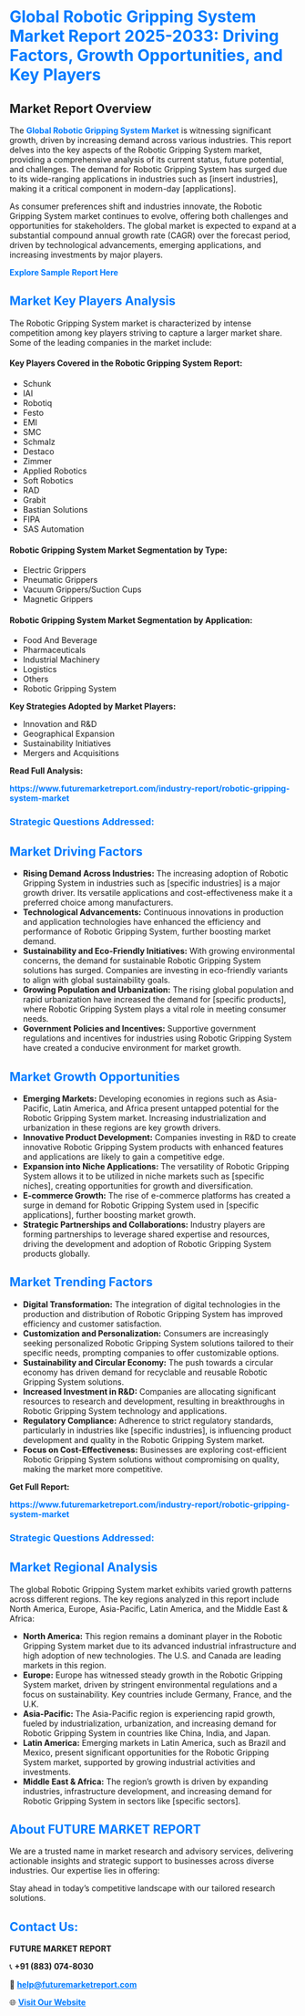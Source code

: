 <h1 style="color: #007BFF;">Global Robotic Gripping System Market Report 2025-2033: Driving Factors, Growth Opportunities, and Key Players</h1>

<section id="overview">
<h2>Market Report Overview</h2>
<p>The <a href="https://www.futuremarketreport.com/industry-report/robotic-gripping-system-market" style="color: #007BFF; text-decoration: none;"><strong>Global Robotic Gripping System Market</strong></a> is witnessing significant growth, driven by increasing demand across various industries. This report delves into the key aspects of the Robotic Gripping System market, providing a comprehensive analysis of its current status, future potential, and challenges. The demand for Robotic Gripping System has surged due to its wide-ranging applications in industries such as [insert industries], making it a critical component in modern-day [applications].</p>
<p>As consumer preferences shift and industries innovate, the Robotic Gripping System market continues to evolve, offering both challenges and opportunities for stakeholders. The global market is expected to expand at a substantial compound annual growth rate (CAGR) over the forecast period, driven by technological advancements, emerging applications, and increasing investments by major players.</p>
</section>

<section id="overview">
<p><a href="https://www.futuremarketreport.com/request-sample/reportId=116377" style="color: #007BFF; text-decoration: none;"><strong>Explore Sample Report Here</strong></a></p>
</section>

<section id="key-players">
<h2 style="color: #007BFF;">Market Key Players Analysis</h2>
<p>The Robotic Gripping System market is characterized by intense competition among key players striving to capture a larger market share. Some of the leading companies in the market include:</p>
<h4>Key Players Covered in the Robotic Gripping System Report:</h4>
<ul><li>Schunk</li><li>IAI</li><li>Robotiq</li><li>Festo</li><li>EMI</li><li>SMC</li><li>Schmalz</li><li>Destaco</li><li>Zimmer</li><li>Applied Robotics</li><li>Soft Robotics</li><li>RAD</li><li>Grabit</li><li>Bastian Solutions</li><li>FIPA</li><li>SAS Automation</li></ul>
<h4>Robotic Gripping System Market Segmentation by Type:</h4>
<ul><li>Electric Grippers</li><li>Pneumatic Grippers</li><li>Vacuum Grippers/Suction Cups</li><li>Magnetic Grippers</li></ul>

<h4>Robotic Gripping System Market Segmentation by Application:</h4>
<ul><li>Food And Beverage</li><li>Pharmaceuticals</li><li>Industrial Machinery</li><li>Logistics</li><li>Others</li><li>Robotic Gripping System</li></ul>
<p><strong>Key Strategies Adopted by Market Players:</strong></p>
<ul>
<li>Innovation and R&D</li>
<li>Geographical Expansion</li>
<li>Sustainability Initiatives</li>
<li>Mergers and Acquisitions</li>
</ul>
</section>

<section>
<p><strong>Read Full Analysis: </strong></p><a href="https://www.futuremarketreport.com/industry-report/robotic-gripping-system-market" style="color: #007BFF; text-decoration: none;"><strong>https://www.futuremarketreport.com/industry-report/robotic-gripping-system-market</strong></a>
<h3 style="color: #007BFF;">Strategic Questions Addressed:</h3>
</section>

<section id="driving-factors">
<h2 style="color: #007BFF;">Market Driving Factors</h2>
<ul>
<li><strong>Rising Demand Across Industries:</strong> The increasing adoption of Robotic Gripping System in industries such as [specific industries] is a major growth driver. Its versatile applications and cost-effectiveness make it a preferred choice among manufacturers.</li>
<li><strong>Technological Advancements:</strong> Continuous innovations in production and application technologies have enhanced the efficiency and performance of Robotic Gripping System, further boosting market demand.</li>
<li><strong>Sustainability and Eco-Friendly Initiatives:</strong> With growing environmental concerns, the demand for sustainable Robotic Gripping System solutions has surged. Companies are investing in eco-friendly variants to align with global sustainability goals.</li>
<li><strong>Growing Population and Urbanization:</strong> The rising global population and rapid urbanization have increased the demand for [specific products], where Robotic Gripping System plays a vital role in meeting consumer needs.</li>
<li><strong>Government Policies and Incentives:</strong> Supportive government regulations and incentives for industries using Robotic Gripping System have created a conducive environment for market growth.</li>
</ul>
</section>

<section id="growth-opportunities">
<h2 style="color: #007BFF;">Market Growth Opportunities</h2>
<ul>
<li><strong>Emerging Markets:</strong> Developing economies in regions such as Asia-Pacific, Latin America, and Africa present untapped potential for the Robotic Gripping System market. Increasing industrialization and urbanization in these regions are key growth drivers.</li>
<li><strong>Innovative Product Development:</strong> Companies investing in R&D to create innovative Robotic Gripping System products with enhanced features and applications are likely to gain a competitive edge.</li>
<li><strong>Expansion into Niche Applications:</strong> The versatility of Robotic Gripping System allows it to be utilized in niche markets such as [specific niches], creating opportunities for growth and diversification.</li>
<li><strong>E-commerce Growth:</strong> The rise of e-commerce platforms has created a surge in demand for Robotic Gripping System used in [specific applications], further boosting market growth.</li>
<li><strong>Strategic Partnerships and Collaborations:</strong> Industry players are forming partnerships to leverage shared expertise and resources, driving the development and adoption of Robotic Gripping System products globally.</li>
</ul>
</section>

<section id="trending-factors">
<h2 style="color: #007BFF;">Market Trending Factors</h2>
<ul>
<li><strong>Digital Transformation:</strong> The integration of digital technologies in the production and distribution of Robotic Gripping System has improved efficiency and customer satisfaction.</li>
<li><strong>Customization and Personalization:</strong> Consumers are increasingly seeking personalized Robotic Gripping System solutions tailored to their specific needs, prompting companies to offer customizable options.</li>
<li><strong>Sustainability and Circular Economy:</strong> The push towards a circular economy has driven demand for recyclable and reusable Robotic Gripping System solutions.</li>
<li><strong>Increased Investment in R&D:</strong> Companies are allocating significant resources to research and development, resulting in breakthroughs in Robotic Gripping System technology and applications.</li>
<li><strong>Regulatory Compliance:</strong> Adherence to strict regulatory standards, particularly in industries like [specific industries], is influencing product development and quality in the Robotic Gripping System market.</li>
<li><strong>Focus on Cost-Effectiveness:</strong> Businesses are exploring cost-efficient Robotic Gripping System solutions without compromising on quality, making the market more competitive.</li>
</ul>
</section>

<section>
<p><strong>Get Full Report: </strong></p><a href="https://www.futuremarketreport.com/industry-report/robotic-gripping-system-market" style="color: #007BFF; text-decoration: none;"><strong>https://www.futuremarketreport.com/industry-report/robotic-gripping-system-market</strong></a>
<h3 style="color: #007BFF;">Strategic Questions Addressed:</h3>
</section>


<section id="regional-analysis">
<h2 style="color: #007BFF;">Market Regional Analysis</h2>
<p>The global Robotic Gripping System market exhibits varied growth patterns across different regions. The key regions analyzed in this report include North America, Europe, Asia-Pacific, Latin America, and the Middle East & Africa:</p>
<ul>
<li><strong>North America:</strong> This region remains a dominant player in the Robotic Gripping System market due to its advanced industrial infrastructure and high adoption of new technologies. The U.S. and Canada are leading markets in this region.</li>
<li><strong>Europe:</strong> Europe has witnessed steady growth in the Robotic Gripping System market, driven by stringent environmental regulations and a focus on sustainability. Key countries include Germany, France, and the U.K.</li>
<li><strong>Asia-Pacific:</strong> The Asia-Pacific region is experiencing rapid growth, fueled by industrialization, urbanization, and increasing demand for Robotic Gripping System in countries like China, India, and Japan.</li>
<li><strong>Latin America:</strong> Emerging markets in Latin America, such as Brazil and Mexico, present significant opportunities for the Robotic Gripping System market, supported by growing industrial activities and investments.</li>
<li><strong>Middle East & Africa:</strong> The region’s growth is driven by expanding industries, infrastructure development, and increasing demand for Robotic Gripping System in sectors like [specific sectors].</li>
</ul>
</section>

<footer>
<h2 style="color: #007BFF;">About FUTURE MARKET REPORT</h2>
<p>We are a trusted name in market research and advisory services, delivering actionable insights and strategic support to businesses across diverse industries. Our expertise lies in offering:</p>

<p>Stay ahead in today’s competitive landscape with our tailored research solutions.</p>

<h2 style="color: #007BFF;">Contact Us:</h2>
<p><strong>FUTURE MARKET REPORT</strong></p>
<p>📞 <strong>+91 (883) 074-8030</strong></p>
<p>📧 <strong><a href="mailto:help@futuremarketreport.com" style="color: #007BFF;">help@futuremarketreport.com</a></strong></p>
<p>🌐 <strong><a href="https://www.futuremarketreport.com/" style="color: #007BFF;">Visit Our Website</a></strong></p>
</footer>
